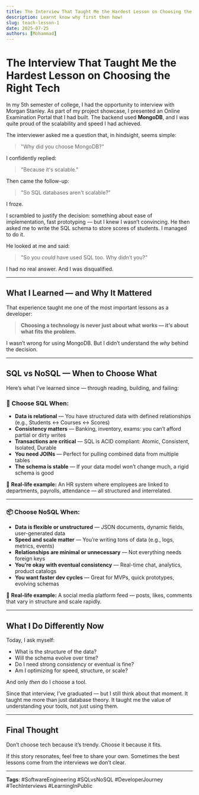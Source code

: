 ```yaml
---
title: The Interview That Taught Me the Hardest Lesson on Choosing the Right Tech
description: Learnt know why first then how!
slug: teach-lesson-1
date: 2025-07-25
authors: [Mohammad]
---
```


The Interview That Taught Me the Hardest Lesson on Choosing the Right Tech
======================================================================================
In my 5th semester of college, I had the opportunity to interview with Morgan Stanley. As part of my project showcase, I presented an Online Examination Portal that I had built. The backend used **MongoDB**, and I was quite proud of the scalability and speed I had achieved.

The interviewer asked me a question that, in hindsight, seems simple:

> "Why did you choose MongoDB?"

I confidently replied:

> "Because it's scalable."

Then came the follow-up:

> "So SQL databases aren't scalable?"

I froze.

I scrambled to justify the decision: something about ease of implementation, fast prototyping — but I knew I wasn’t convincing. He then asked me to write the SQL schema to store scores of students. I managed to do it.

He looked at me and said:

> "So you *could* have used SQL too. Why didn’t you?"

I had no real answer. And I was disqualified.

---

## What I Learned — and Why It Mattered

That experience taught me one of the most important lessons as a developer:

> **Choosing a technology is never just about what works — it’s about what fits the problem.**

I wasn’t wrong for using MongoDB. But I didn’t understand the *why* behind the decision.

---

## SQL vs NoSQL — When to Choose What

Here’s what I’ve learned since — through reading, building, and failing:

### 🧩 Choose SQL When:

* **Data is relational** — You have structured data with defined relationships (e.g., Students ↔ Courses ↔ Scores)
* **Consistency matters** — Banking, inventory, exams: you can’t afford partial or dirty writes
* **Transactions are critical** — SQL is ACID compliant: Atomic, Consistent, Isolated, Durable
* **You need JOINs** — Perfect for pulling combined data from multiple tables
* **The schema is stable** — If your data model won’t change much, a rigid schema is good

🧠 **Real-life example:** An HR system where employees are linked to departments, payrolls, attendance — all structured and interrelated.

---

### 📦 Choose NoSQL When:

* **Data is flexible or unstructured** — JSON documents, dynamic fields, user-generated data
* **Speed and scale matter** — You’re writing tons of data (e.g., logs, metrics, events)
* **Relationships are minimal or unnecessary** — Not everything needs foreign keys
* **You’re okay with eventual consistency** — Real-time chat, analytics, product catalogs
* **You want faster dev cycles** — Great for MVPs, quick prototypes, evolving schemas

🧠 **Real-life example:** A social media platform feed — posts, likes, comments that vary in structure and scale rapidly.

---

## What I Do Differently Now

Today, I ask myself:

* What is the structure of the data?
* Will the schema evolve over time?
* Do I need strong consistency or eventual is fine?
* Am I optimizing for speed, structure, or scale?

And only *then* do I choose a tool.

Since that interview, I’ve graduated — but I still think about that moment. It taught me more than just database theory. It taught me the value of understanding your tools, not just using them.

---

## Final Thought

Don’t choose tech because it’s trendy. Choose it because it fits.

If this story resonates, feel free to share your own. Sometimes the best lessons come from the interviews we don’t clear.

---

**Tags**: #SoftwareEngineering #SQLvsNoSQL #DeveloperJourney #TechInterviews #LearningInPublic
